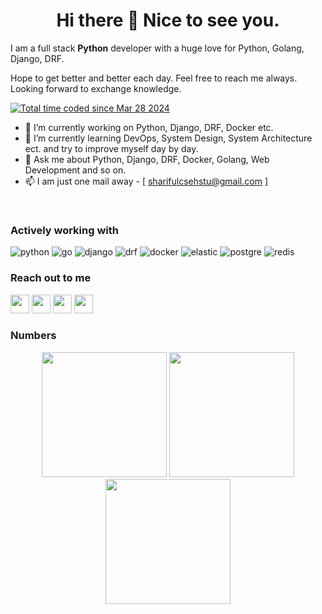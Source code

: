 <h1 align="center"> Hi there 👋 Nice to see you.</h1> 

<p> I am a full stack <b>Python</b> developer with a huge love for Python, Golang, Django, DRF. </p>
<p> Hope to get better and better each day. Feel free to reach me always. Looking forward to exchange knowledge.</p>

<div>
  <a href="https://wakatime.com/@018e864b-c555-4395-be78-3f9a65937485"><img src="https://wakatime.com/badge/user/018e864b-c555-4395-be78-3f9a65937485.svg" alt="Total time coded since Mar 28 2024" /></a>
</div>

- 🔭 I’m currently working on Python, Django, DRF, Docker etc.
- 🌱 I’m currently learning DevOps, System Design, System Architecture ect. and try to improve myself day by day.
- 💬 Ask me about Python, Django, DRF, Docker, Golang, Web Development and so on.
- 📫 I am just one mail away - [ sharifulcsehstu@gmail.com ]

<div >
  <div style="display: inline_block"><br>
  <h3>Actively working with</h3>
    <img alt="python" src="https://img.shields.io/badge/Python-3776AB?style=flat-square&logo=python&logoColor=white" />
    <img alt="go" src="https://img.shields.io/badge/Go-00ADD8?style=flat-square&logo=go&logoColor=white" />
    <img alt="django" src="https://img.shields.io/badge/Django-092E20?style=flat-square&logo=django&logoColor=white" />
    <img alt="drf" src="https://img.shields.io/badge/DRF-092E20?style=flat-square&logo=rest&logoColor=white" />
    <img alt="docker" src="https://img.shields.io/badge/Docker-%230db7ed.svg?style=flat-square&logo=docker&logoColor=white" />
    <img alt="elastic" src="https://img.shields.io/badge/-ElasticSearch-005571?style=flat-square&logo=elastic&logoColor=white" />
    <img alt="postgre" src="https://img.shields.io/badge/PostgreSQL-316192?style=style=flat-square&logo=postgresql&logoColor=white" />
    <img alt="redis" src="https://img.shields.io/badge/redis-%23DD0031.svg?&style=flat-square&logo=redis&logoColor=white" />
  </div>
</div>

### Reach out to me
<div style="display: inline_block">
  <div>
<!--     <a href="https://twitter.com/_michellemello" target="_blank"> <img height="30" src="https://img.shields.io/badge/Twitter-%23333?style=for-the-badge&logo=twitter&logoColor=white" target="_blank"></a> -->
    <a href="https://www.linkedin.com/in/shariful-islam-sharif-23a168175/" target="_blank"> <img height="30" src="https://img.shields.io/badge/LinkedIn-%23333?style=for-the-badge&logo=linkedin&logoColor=white" target="_blank"></a>
<!--     <a href = "https://dev.to/_michellemello"><img height="30" src="https://img.shields.io/badge/-Dev.to-%23333?style=for-the-badge&logo=devdotto&logoColor=white" target="_blank"></a>  -->
    <a href = "mailto:sharifulcsehstu@gmail.com"><img height="30" src="https://img.shields.io/badge/-Gmail-%23333?style=for-the-badge&logo=gmail&logoColor=white" target="_blank"></a>
    <a href = "https://github.com/sharif-42"><img height="30" src="https://img.shields.io/badge/-github-%23333?style=for-the-badge&logo=github&logoColor=white" target="_blank"></a> 
    <a href = "https://medium.com/@sharif-42"><img height="30" src="https://img.shields.io/badge/-medium-%23333?style=for-the-badge&logo=medium&logoColor=white" target="_blank"></a> 
  </div>
</div>

### Numbers
<div align="center" style="display: inline_block">
  <img height="200em" src="https://github-readme-stats.vercel.app/api?username=sharif-42&show_icons=true&theme=radical">
  <img height="200em" src="https://github-readme-stats.vercel.app/api/top-langs/?username=sharif-42&layout=donut&theme=radical">
  <img height="200em" src="https://github-readme-streak-stats.herokuapp.com/?user=sharif-42&layout=donut&theme=radical">
</div>
